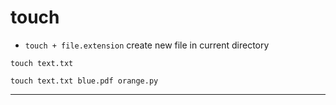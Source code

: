 # touch

- `touch + file.extension` create new file in current directory

```
touch text.txt
```

```
touch text.txt blue.pdf orange.py
```

---
